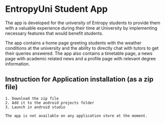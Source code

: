 # EntropyUni Student App

The app is developed for the university of Entropy students to provide them with a valuable 
experience during their time at University by implementing necessary features that would 
benefit students. 

The app contains a home page greeting students with the weather conditions at the university and 
the ability to directly chat with tutors to get their queries answered. The app also contains a 
timetable page, a news page with academic related news and a profile page with relevant 
degree information. 

## Instruction for Application installation (as a zip file)
    1. Download the zip file
    2. Add it to the android projects folder
    3. Launch in android studio

    The app is not available on any application store at the moment. 